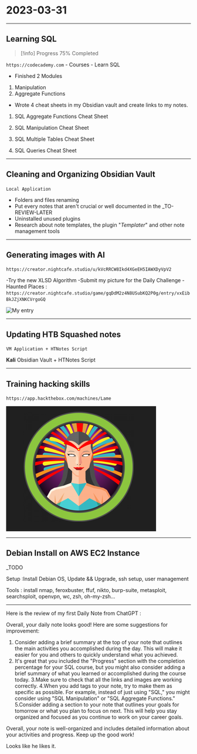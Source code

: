 # 2023-03-31

---

## Learning SQL

> [!info] Progress
> 75% Completed

`https://codecademy.com` - Courses - Learn SQL

- Finished 2 Modules

1. Manipulation
2. Aggregate Functions
  
- Wrote 4 cheat sheets in my Obsidian vault and create links to my notes.

1. SQL Aggregate Functions Cheat Sheet

2. SQL Manipulation Cheat Sheet

3. SQL Multiple Tables Cheat Sheet

4. SQL Queries Cheat Sheet

---

## Cleaning and Organizing Obsidian Vault

`Local Application`

- Folders and files renaming
- Put every notes that aren't crucial or well documented in the _TO-REVIEW-LATER
- Uninstalled unused plugins
- Research about note templates, the plugin "*Templater*" and other note management tools

---

## Generating images with AI

`https://creator.nightcafe.studio/u/kVcRRCW8Ikd4XGeEH5IAWXDyVpV2`

-Try the new XLSD Algorithm
-Submit my picture for the Daily Challenge - Haunted Places :
`https://creator.nightcafe.studio/game/gqDdM2z4N8USubKQ2P0g/entry/vxEibBkJZjXNKCVrgoGQ`

![My entry](_attachment/AMf8iYiaHth440a1O4qX--1--fdspi_15.625x_1_.jpg)

---

## Updating HTB Squashed notes

`VM Application + HTNotes Script`

 **Kali** Obsidian Vault + HTNotes Script

---

## Training hacking skills

`https://app.hackthebox.com/machines/Lame`

![Box Lame - Header](_attachment/05d7fe2951fecfb90045eef81270dd50_MD5.png)

---

## Debian Install on AWS EC2 Instance

_TODO

Setup :Install Debian OS, Update && Upgrade, ssh setup, user management

Tools : install nmap, feroxbuster, ffuf, nikto, burp-suite, metasploit, searchsploit, openvpn, wc, zsh, oh-my-zsh...

---

Here is the review of my first Daily Note from ChatGPT :

Overall, your daily note looks good! Here are some suggestions for improvement:

1. Consider adding a brief summary at the top of your note that outlines the main activities you accomplished during the day. This will make it easier for you and others to quickly understand what you achieved.
2. It's great that you included the "Progress" section with the completion percentage for your SQL course, but you might also consider adding a brief summary of what you learned or accomplished during the course today.
3.Make sure to check that all the links and images are working correctly.
4.When you add tags to your note, try to make them as specific as possible. For example, instead of just using "SQL," you might consider using "SQL Manipulation" or "SQL Aggregate Functions."
5.Consider adding a section to your note that outlines your goals for tomorrow or what you plan to focus on next. This will help you stay organized and focused as you continue to work on your career goals.

Overall, your note is well-organized and includes detailed information about your activities and progress. Keep up the good work!

Looks like he likes it.
